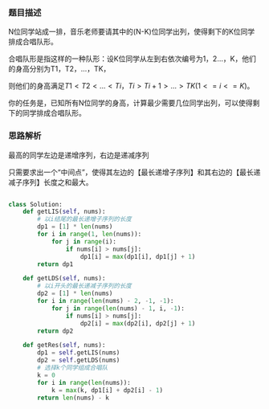### 题目描述

N位同学站成一排，音乐老师要请其中的(N-K)位同学出列，使得剩下的K位同学排成合唱队形。 

合唱队形是指这样的一种队形：设K位同学从左到右依次编号为1，2…，K，他们的身高分别为T1，T2，…，TK，   

则他们的身高满足$T1 < T2 < … < Ti， Ti > Ti+1 > … > TK (1 <= i <= K)$。 

你的任务是，已知所有N位同学的身高，计算最少需要几位同学出列，可以使得剩下的同学排成合唱队形。 


### 思路解析

最高的同学左边是递增序列，右边是递减序列

只需要求出一个“中间点”，使得其左边的【最长递增子序列】和其右边的【最长递减子序列】长度之和最大。

```python

class Solution:
    def getLIS(self, nums):
        # 以i结尾的最长递增子序列的长度
        dp1 = [1] * len(nums)
        for i in range(1, len(nums)):
            for j in range(i):
                if nums[i] > nums[j]:
                    dp1[i] = max(dp1[i], dp1[j] + 1)
        return dp1

    def getLDS(self, nums):
        # 以i开头的最长递减子序列的长度
        dp2 = [1] * len(nums)
        for i in range(len(nums) - 2, -1, -1):
            for j in range(len(nums) - 1, i, -1):
                if nums[i] > nums[j]:
                    dp2[i] = max(dp2[i], dp2[j] + 1)
        return dp2

    def getRes(self, nums):
        dp1 = self.getLIS(nums)
        dp2 = self.getLDS(nums)
        # 选择k个同学组成合唱队
        k = 0
        for i in range(len(nums)):
            k = max(k, dp1[i] + dp2[i] - 1)
        return len(nums) - k


```

